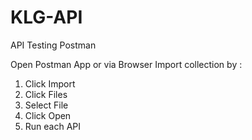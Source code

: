 # KLG-API
API Testing Postman

Open Postman App or via Browser 
Import collection by :
1. Click Import 
2. Click Files 
3. Select File 
4. Click Open 
5. Run each API

